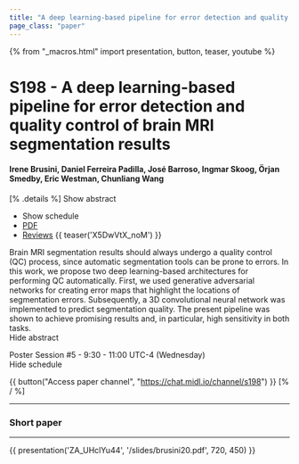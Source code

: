 ```yaml
---
title: "A deep learning-based pipeline for error detection and quality control of brain MRI segmentation results"
page_class: "paper"
---
```


{% from "_macros.html" import presentation, button, teaser, youtube %}

# S198 - A deep learning-based pipeline for error detection and quality control of brain MRI segmentation results

#### Irene Brusini, Daniel Ferreira Padilla, José Barroso, Ingmar Skoog, Örjan Smedby, Eric Westman, Chunliang Wang

[% .details %]
<a class="toggle_visibility" data-selector=".abstract" data-level="3">Show abstract</a>
- <a class="toggle_visibility" data-selector=".schedule" data-level="3">Show schedule</a>
- <a href="https://openreview.net/pdf?id=sqbpwcNetg">PDF</a>
- <a href="https://openreview.net/forum?id=sqbpwcNetg">Reviews</a>
{{ teaser('X5DwVtX_noM') }}

<p>
    <span class="abstract">
        Brain MRI segmentation results should always undergo a quality control (QC) process, since automatic segmentation tools can be prone to errors. In this work, we propose two deep learning-based architectures for performing QC automatically. First, we used generative adversarial networks for creating error maps that highlight the locations of segmentation errors. Subsequently, a 3D convolutional neural network was implemented to predict segmentation quality. The present pipeline was shown to achieve promising results and, in particular, high sensitivity in both tasks.
        <br>
        <span class="actions"><a class="toggle_visibility" data-level="2">Hide abstract</a></span>
    </span>
</p>

<p>
    <span class="schedule">
        Poster Session #5  - 9:30 - 11:00 UTC-4 (Wednesday)
        <br>
        <span class="actions"><a class="toggle_visibility" data-level="2">Hide schedule</a></span>
    </span>
</p>

{{ button("Access paper channel", "https://chat.midl.io/channel/s198") }}
[% / %]

---


### Short paper

---

{{ presentation('ZA_UHclYu44', '/slides/brusini20.pdf', 720, 450) }}